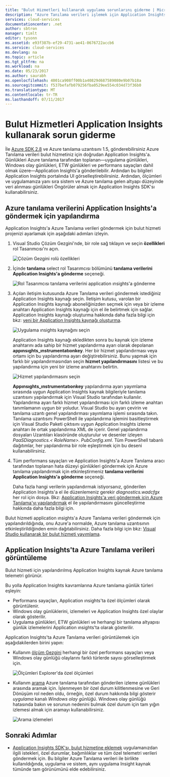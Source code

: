 ```yaml
---
title: "Bulut Hizmetleri kullanarak uygulama sorunlarını giderme | Microsoft Docs"
description: "Azure Tanılama verileri işlemek için Application Insights kullanarak bulut hizmeti sorunlarını giderme öğrenin."
services: cloud-services
documentationcenter: .net
author: sbtron
manager: timlt
editor: tysonn
ms.assetid: e93f387b-ef29-4731-ae41-0676722accb6
ms.service: cloud-services
ms.devlang: na
ms.topic: article
ms.tgt_pltfrm: na
ms.workload: na
ms.date: 05/23/2017
ms.author: saurabh
ms.openlocfilehash: 4001ca908ff00b1a40829d687589080e9b07b18a
ms.sourcegitcommit: f537befafb079256fba0529ee554c034d73f36b0
ms.translationtype: MT
ms.contentlocale: tr-TR
ms.lasthandoff: 07/11/2017
---
```

# <a name="troubleshoot-cloud-services-using-application-insights"></a>Bulut Hizmetleri Application Insights kullanarak sorun giderme
İle [Azure SDK 2.8](https://azure.microsoft.com/downloads/) ve Azure tanılama uzantısını 1.5, gönderebilirsiniz Azure Tanılama verileri bulut hizmetiniz için doğrudan Application Insights'a. Günlükleri Azure tanılama tarafından toplanan&mdash;uygulama günlükleri, Windows olay günlükleri, ETW günlükleri ve performans sayaçları dahil olmak üzere&mdash;Application Insights'a gönderilebilir. Ardından bu bilgileri Application Insights portalında UI görselleştirebilirsiniz. Ardından, ölçümleri ve uygulamanıza yanı sıra sistem ve Azure tanılama gelen altyapı düzeyinde veri alınması günlükleri Öngörüler almak için Application Insights SDK'sı kullanabilirsiniz.

## <a name="configure-azure-diagnostics-to-send-data-to-application-insights"></a>Azure tanılama verilerini Application Insights'a göndermek için yapılandırma
Application Insights'a Azure Tanılama verileri göndermek için bulut hizmeti projenizi ayarlamak için aşağıdaki adımları izleyin.

1. Visual Studio Çözüm Gezgini'nde, bir role sağ tıklayın ve seçin **özellikleri** rol Tasarımcısı'nı açın.

    ![Çözüm Gezgini rolü özellikleri][1]

2. İçinde **tanılama** select rol Tasarımcısı bölümünü **tanılama verilerini Application Insights'a gönderme** seçeneği.

    ![Rol Tasarımcısı tanılama verilerini application ınsights'a gönderme][2]

3. Açılan iletişim kutusunda Azure Tanılama verileri göndermek istediğiniz Application Insights kaynağı seçin. İletişim kutusu, varolan bir Application Insights kaynağı aboneliğinizden seçmek için veya bir izleme anahtarı Application Insights kaynağı için el ile belirtmek için sağlar. Application Insights kaynağı oluşturma hakkında daha fazla bilgi için bkz: [yeni bir Application Insights kaynağı oluşturma](../application-insights/app-insights-create-new-resource.md).

    ![Uygulama ınsights kaynağını seçin][3]

    Application Insights kaynağı ekledikten sonra bu kaynak için izleme anahtarını ada sahip bir hizmet yapılandırma ayarı olarak depolanan **appınsıghts_ınstrumentatıonkey**. Her bir hizmet yapılandırması veya ortamı için bu yapılandırma ayarı değiştirebilirsiniz. Bunu yapmak için farklı bir yapılandırmasından seçin **hizmet yapılandırmasını** listesi ve bu yapılandırma için yeni bir izleme anahtarını belirtin.

    ![Hizmet yapılandırmasını seçin][4]

    **Appınsıghts_ınstrumentatıonkey** yapılandırma ayarı yayımlama sırasında uygun Application Insights kaynak bilgileriyle tanılama uzantısını yapılandırmak için Visual Studio tarafından kullanılır. Yapılandırma ayarı farklı hizmet yapılandırması için farklı izleme anahtarı tanımlamanın uygun bir yoludur. Visual Studio bu ayarı çevirin ve tanılama uzantı genel yapılandırması yayımlama işlemi sırasında takın. Tanılama uzantısını PowerShell ile yapılandırma işlemini basitleştirmek için Visual Studio Paketi çıktısını uygun Application Insights izleme anahtarı ile ortak yapılandırma XML de içerir. Genel yapılandırma dosyaları Uzantıları klasöründe oluşturulur ve desenler izleyen *PaaSDiagnostics.&lt; RoleName&gt;. PubConfig.xml*. Tüm PowerShell tabanlı dağıtımlar, her yapılandırma bir role eşleştirmek için bu deseni kullanabilirsiniz.

4) Tüm performans sayaçları ve Application Insights'a Azure Tanılama aracı tarafından toplanan hata düzeyi günlükleri göndermek için Azure tanılama yapılandırmak için etkinleştirmeniz **tanılama verilerini Application Insights'a gönderme** seçeneği. 

    Daha fazla hangi verilerin yapılandırmak istiyorsanız, gönderilen Application Insights'a el ile düzenlemeniz gerekir *diagnostics.wadcfgx* her rol için dosya. Bkz: [Application Insights'a veri göndermek için Azure Tanılama'yı yapılandırmak](#configure-azure-diagnostics-to-send-data-to-application-insights) el ile yapılandırmasını güncelleştirme hakkında daha fazla bilgi için.

Bulut hizmeti application ınsights'a Azure Tanılama verileri göndermek için yapılandırıldığında, onu Azure'a normalde, Azure tanılama uzantısının etkinleştirildiğinden emin dağıtabilirsiniz. Daha fazla bilgi için bkz: [Visual Studio kullanarak bir bulut hizmeti yayımlama](../vs-azure-tools-publishing-a-cloud-service.md).  

## <a name="viewing-azure-diagnostics-data-in-application-insights"></a>Application Insights'ta Azure Tanılama verileri görüntüleme
Bulut hizmeti için yapılandırılmış Application Insights kaynak Azure tanılama telemetri görünür.

Bu yolla Application Insights kavramlarına Azure tanılama günlük türleri eşleyin:

* Performans sayaçları, Application ınsights'ta özel ölçümleri olarak görüntülenir.
* Windows olay günlüklerini, izlemeleri ve Application Insights özel olaylar olarak gösterilir.
* Uygulama günlükleri, ETW günlükleri ve herhangi bir tanılama altyapısı günlük izlemelerini Application ınsights'ta olarak gösterilir.

Application Insights'ta Azure Tanılama verileri görüntülemek için aşağıdakilerden birini yapın:

* Kullanım [ölçüm Gezgini](../application-insights/app-insights-metrics-explorer.md) herhangi bir özel performans sayaçları veya Windows olay günlüğü olaylarını farklı türlerde sayısı görselleştirmek için.

    ![Ölçümleri Explorer'da özel ölçümleri][5]

* Kullanım [arama](../application-insights/app-insights-diagnostic-search.md) Azure tanılama tarafından gönderilen izleme günlükleri arasında aramak için. İşlenmeyen bir özel durum kilitlenmesine ve Geri Dönüşüm rol neden oldu, örneğin, özel durum hakkında bilgi gösterir *uygulama* kanalı *Windows olay günlüğü*. Windows olay günlüğü hatasında bakın ve sorunun nedenini bulmak özel durum için tam yığın izlemesi almak için aramayı kullanabilirsiniz.

    ![Arama izlemeleri][6]

## <a name="next-steps"></a>Sonraki Adımlar
* [Application Insights SDK'sı, bulut hizmetine eklemek](../application-insights/app-insights-cloudservices.md) uygulamanızdan ilgili istekleri, özel durumlar, bağımlılıklar ve tüm özel telemetri verileri göndermek için. Bu bilgiler Azure Tanılama verileri ile birlikte kullanıldığında, uygulama ve sistem, aynı uygulama Insight kaynak tümünde tam görünümünü elde edebilirsiniz.  

<!--Image references-->
[1]: ./media/cloud-services-dotnet-diagnostics-applicationinsights/solution-explorer-properties.png
[2]: ./media/cloud-services-dotnet-diagnostics-applicationinsights/role-designer-sendtoappinsights.png
[3]: ./media/cloud-services-dotnet-diagnostics-applicationinsights/select-appinsights-resource.png
[4]: ./media/cloud-services-dotnet-diagnostics-applicationinsights/role-designer-appinsights-serviceconfig.png
[5]: ./media/cloud-services-dotnet-diagnostics-applicationinsights/metrics-explorer-custom-metrics.png
[6]: ./media/cloud-services-dotnet-diagnostics-applicationinsights/search-windowseventlog-error.png
